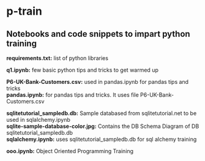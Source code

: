 # p-train
## Notebooks and code snippets to impart python training ## 

**requirements.txt:** list of python libraries  

**q1.ipynb:** few basic python tips and tricks to get warmed up  

**P6-UK-Bank-Customers.csv:** used in pandas.ipynb for pandas tips and tricks  
**pandas.ipynb:** for pandas tips and tricks. It uses file	P6-UK-Bank-Customers.csv  

**sqlitetutorial_sampledb.db:**  Sample databased from sqlitetutorial.net to be used in sqlalchemy.ipynb  
**sqlite-sample-database-color.jpg:** Contains the DB Schema Diagram of DB sqlitetutorial_sampledb.db  
**sqlalchemy.ipynb:** uses sqlitetutorial_sampledb.db for sql alchemy training  

**ooo.ipynb:** Object Oriented Programming Training  
